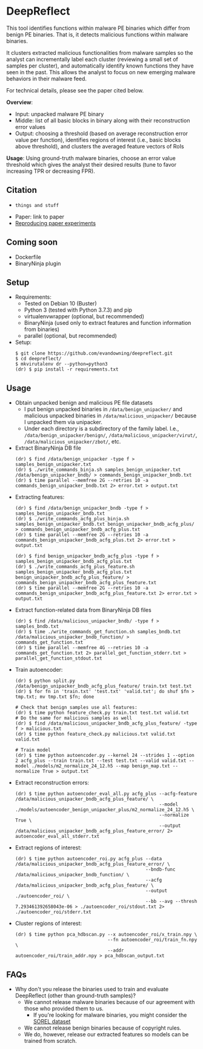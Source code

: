 # DeepReflect
This tool identifies functions within malware PE binaries which differ from benign PE binaries. That is, it detects malicious functions within malware binaries.

It clusters extracted malicious functionalities from malware samples so the analyst can incrementally label each cluster (reviewing a small set of samples per cluster), and automatically identify known functions they have seen in the past. This allows the analyst to focus on new emerging malware behaviors in their malware feed.

For technical details, please see the paper cited below.

**Overview**:
  - Input: unpacked malware PE binary
  - Middle: list of all basic blocks in binary along with their reconstruction error values
  - Output: choosing a threshold (based on average reconstruction error value per function), identifies regions of interest (i.e., basic blocks above threshold), and clusters the averaged feature vectors of RoIs

**Usage**: Using ground-truth malware binaries, choose an error value threshold which gives the analyst their desired results (tune to favor increasing TPR or decreasing FPR).

## Citation
  - ```
    things and stuff
    ```
  - Paper: link to paper
  - [Reproducing paper experiments](reproducing_paper/README.md)

## Coming soon
  - Dockerfile
  - BinaryNinja plugin

## Setup
  - Requirements:
    - Tested on Debian 10 (Buster)
    - Python 3 (tested with Python 3.7.3) and pip
    - virtualenvwrapper (optional, but recommended)
    - BinaryNinja (used only to extract features and function information from binaries)
    - parallel (optional, but recommended)
  - Setup:
    ```
    $ git clone https://github.com/evandowning/deepreflect.git
    $ cd deepreflect/
    $ mkvirutalenv dr --python=python3
    (dr) $ pip install -r requirements.txt
    ```

## Usage
  - Obtain unpacked benign and malicious PE file datasets
    - I put benign unpacked binaries in `/data/benign_unipacker/` and malicious unpacked binaries in `/data/malicious_unipacker/` because I unpacked them via unipacker.
    - Under each directory is a subdirectory of the family label. I.e., `/data/benign_unipacker/benign/`, `/data/malicious_unipacker/virut/`, `/data/malicious_unipacker/zbot/`, etc.
  - Extract BinaryNinja DB file
    ```
    (dr) $ find /data/benign_unipacker -type f > samples_benign_unipacker.txt
    (dr) $ ./write_commands_binja.sh samples_benign_unipacker.txt /data/benign_unipacker_bndb/ > commands_benign_unipacker_bndb.txt
    (dr) $ time parallel --memfree 2G --retries 10 -a commands_benign_unipacker_bndb.txt 2> error.txt > output.txt
    ```
  - Extracting features:
    ```
    (dr) $ find /data/benign_unipacker_bndb -type f > samples_benign_unipacker_bndb.txt
    (dr) $ ./write_commands_acfg_plus_binja.sh samples_benign_unipacker_bndb.txt benign_unipacker_bndb_acfg_plus/ > commands_benign_unipacker_bndb_acfg_plus.txt
    (dr) $ time parallel --memfree 2G --retries 10 -a commands_benign_unipacker_bndb_acfg_plus.txt 2> error.txt > output.txt

    (dr) $ find benign_unipacker_bndb_acfg_plus -type f > samples_benign_unipacker_bndb_acfg_plus.txt
    (dr) $ ./write_commands_acfg_plus_feature.sh samples_benign_unipacker_bndb_acfg_plus.txt benign_unipacker_bndb_acfg_plus_feature/ > commands_benign_unipacker_bndb_acfg_plus_feature.txt
    (dr) $ time parallel --memfree 2G --retries 10 -a commands_benign_unipacker_bndb_acfg_plus_feature.txt 2> error.txt > output.txt
    ```
  - Extract function-related data from BinaryNinja DB files
    ```
    (dr) $ find /data/malicious_unipacker_bndb/ -type f > samples_bndb.txt
    (dr) $ time ./write_commands_get_function.sh samples_bndb.txt /data/malicious_unipacker_bndb_function/ > commands_get_function.txt
    (dr) $ time parallel --memfree 4G --retries 10 -a commands_get_function.txt 2> parallel_get_function_stderr.txt > parallel_get_function_stdout.txt
    ```
  - Train autoencoder:
    ```
    (dr) $ python split.py /data/benign_unipacker_bndb_acfg_plus_feature/ train.txt test.txt
    (dr) $ for fn in 'train.txt' 'test.txt' 'valid.txt'; do shuf $fn > tmp.txt; mv tmp.txt $fn; done

    # Check that benign samples use all features:
    (dr) $ time python feature_check.py train.txt test.txt valid.txt
    # Do the same for malicious samples as well
    (dr) $ find /data/malicious_unipacker_bndb_acfg_plus_feature/ -type f > malicious.txt
    (dr) $ time python feature_check.py malicious.txt valid.txt valid.txt

    # Train model
    (dr) $ time python autoencoder.py --kernel 24 --strides 1 --option 2 acfg_plus --train train.txt --test test.txt --valid valid.txt --model ./models/m2_normalize_24_12.h5 --map benign_map.txt --normalize True > output.txt
    ```
  - Extract reconstruction errors:
    ```
    (dr) $ time python autoencoder_eval_all.py acfg_plus --acfg-feature /data/malicious_unipacker_bndb_acfg_plus_feature/ \
                                                         --model ./models/autoencoder_benign_unipacker_plus/m2_normalize_24_12.h5 \
                                                         --normalize True \
                                                         --output /data/malicious_unipacker_bndb_acfg_plus_feature_error/ 2> autoencoder_eval_all_stderr.txt
    ```
  - Extract regions of interest:
    ```
    (dr) $ time python autoencoder_roi.py acfg_plus --data /data/malicious_unipacker_bndb_acfg_plus_feature_error/ \
                                                    --bndb-func /data/malicious_unipacker_bndb_function/ \
                                                    --acfg /data/malicious_unipacker_bndb_acfg_plus_feature/ \
                                                    --output ./autoencoder_roi/ \
                                                    --bb --avg --thresh 7.293461392658043e-06 > ./autoencoder_roi/stdout.txt 2> ./autoencoder_roi/stderr.txt
    ```
  - Cluster regions of interest:
    ```
    (dr) $ time python pca_hdbscan.py --x autoencoder_roi/x_train.npy \
                                      --fn autoencoder_roi/train_fn.npy \
                                      --addr autoencoder_roi/train_addr.npy > pca_hdbscan_output.txt
    ```

## FAQs
  - Why don't you release the binaries used to train and evaluate DeepReflect (other than ground-truth samples)?
    - We cannot release malware binaries because of our agreement with those who provided them to us.
      - If you're looking for malware binaries, you might consider the [SOREL dataset](https://github.com/sophos-ai/SOREL-20M)
    - We cannot release benign binaries because of copyright rules.
    - We do, however, release our extracted features so models can be trained from scratch.
